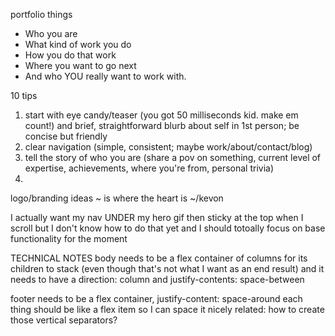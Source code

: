 portfolio things
  - Who you are
  - What kind of work you do
  - How you do that work
  - Where you want to go next
  - And who YOU really want to work with.

10 tips
1. start with eye candy/teaser (you got 50 milliseconds kid. make em count!) and brief, straightforward blurb about self in 1st person; be concise but friendly
2. clear navigation (simple, consistent; maybe work/about/contact/blog)
3. tell the story of who you are (share a pov on something, current level of expertise, achievements, where you're from, personal trivia)
4. 

logo/branding ideas
~ is where the heart is
~/kevon

I actually want my nav UNDER my hero gif then sticky at the top when I scroll but I don't know how to do that yet and I should totoally focus on base functionality for the moment


TECHNICAL NOTES
body needs to be a flex container of columns for its children to stack (even though that's not what I want as an end result) and it needs to have a direction: column and justify-contents: space-between 

footer needs to be a flex container, justify-content: space-around
each thing should be like a flex item so I can space it nicely
related: how to create those vertical separators?

